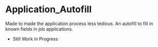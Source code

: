 # Application_Autofill

Made to made the application process less tedious. An autofill to fill in known fields in job applications.

- Still Work in Progress
